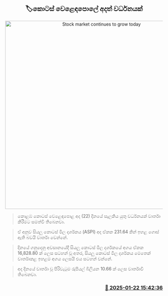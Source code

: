 <p align='center'><b><h2 align='center' title='Stock market continues to grow today'>🏷කොටස් වෙළෙඳපො​ලේ අදත් වර්ධනයක්</h2></b></p>
<p align='center'><img src='https://helakuru.sgp1.cdn.digitaloceanspaces.com/esana/images/lib/cse-stock.jpg' width='600' alt='Stock market continues to grow today'></p>

> කොළඹ කොටස් වෙළෙඳපොළ අද (22) දිනයේ සැලකිය යුතු වර්ධනයක් වාර්තා කිරීමට සමත්වී තිබෙනවා.

> ඒ අනුව සියලු කොටස් මිල දර්ශකය (ASPI) අද ඒකක 231.64 කින් ඉහළ ගොස් ඇති බවයි වාර්තා වෙන්නේ.

> දිනයේ ගනුදෙනු අවසානයේදී සියලු කොටස් මිල දර්ශකයේ අගය ඒකක 16,828.80 ක් ලෙස සටහන් වූ අතර, සියලු කොටස් මිල දර්ශකය මෙතෙක් වාර්තාකළ ඉහළම අගය ලෙසයි එය සටහන් වන්නේ.

> අද දිනයේ වාර්තා වූ පිරිවැටුම රුපියල් බිලියන 10.66 ක් ලෙස වාර්තාවී තිබෙනවා.



<h3 align='right'><a href='https://www.helakuru.lk/esana/p/106805/'>📅 2025-01-22 15:42:36</a></h3>

